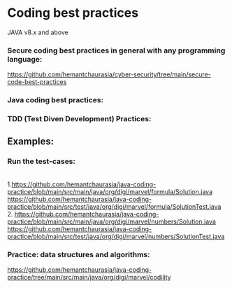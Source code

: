 # Coding best practices
JAVA v8.x and above

### Secure coding best practices in general with any programming language:
https://github.com/hemantchaurasia/cyber-security/tree/main/secure-code-best-practices

### Java coding best practices:

### TDD (Test Diven Development) Practices:

## Examples:
### Run the test-cases:
</br>1.https://github.com/hemantchaurasia/java-coding-practice/blob/main/src/main/java/org/digi/marvel/formula/Solution.java
https://github.com/hemantchaurasia/java-coding-practice/blob/main/src/test/java/org/digi/marvel/formula/SolutionTest.java
</br>2.
https://github.com/hemantchaurasia/java-coding-practice/blob/main/src/main/java/org/digi/marvel/numbers/Solution.java
https://github.com/hemantchaurasia/java-coding-practice/blob/main/src/test/java/org/digi/marvel/numbers/SolutionTest.java


### Practice: data structures and algorithms:
https://github.com/hemantchaurasia/java-coding-practice/tree/main/src/main/java/org/digi/marvel/codility
